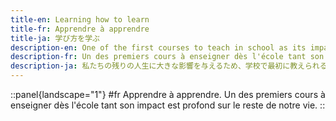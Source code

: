 ```yaml
---
title-en: Learning how to learn
title-fr: Apprendre à apprendre
title-ja: 学び方を学ぶ
description-en: One of the first courses to teach in school as its impact is profound on the rest of our life.
description-fr: Un des premiers cours à enseigner dès l'école tant son impact est profond sur le reste de notre vie.
description-ja: 私たちの残りの人生に大きな影響を与えるため、学校で最初に教えられる科目の 1 つです。
---
```


::panel{landscape="1"}
#fr
Apprendre à apprendre. Un des premiers cours à enseigner dès l'école tant son impact est profond sur le reste de notre vie.
::
